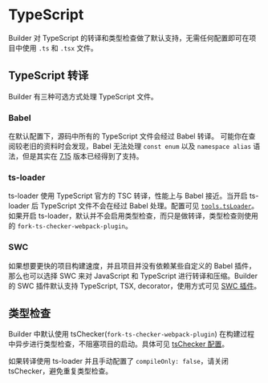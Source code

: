 # TypeScript

Builder 对 TypeScript 的转译和类型检查做了默认支持，无需任何配置即可在项目中使用 `.ts` 和 `.tsx` 文件。

## TypeScript 转译

Builder 有三种可选方式处理 TypeScript 文件。

### Babel

在默认配置下，源码中所有的 TypeScript 文件会经过 Babel 转译。
可能你在查阅较老旧的资料时会发现，Babel 无法处理 `const enum` 以及 `namespace alias` 语法，但是其实在 [7.15](https://babeljs.io/blog/2021/07/26/7.15.0) 版本已经得到了支持。

### ts-loader

ts-loader 使用 TypeScript 官方的 TSC 转译，性能上与 Babel 接近。当开启 ts-loader 后 TypeScript 文件不会在经过 Babel 处理。配置可见 [`tools.tsLoader`](/zh/api/config-tools.html#tools.tsLoader)。
如果开启 ts-loader，默认并不会启用类型检查，而只是做转译，类型检查则使用的 `fork-ts-checker-webpack-plugin`。

### SWC

如果想要更快的项目构建速度，并且项目并没有依赖某些自定义的 Babel 插件，那么也可以选择 SWC 来对 JavaScript 和 TypeScript 进行转译和压缩。Builder 的 SWC 插件默认支持 TypeScript, TSX, decorator，使用方式可见 [SWC 插件](/zh/plugins/plugin-swc.html)。

## 类型检查

Builder 中默认使用 tsChecker(`fork-ts-checker-webpack-plugin`) 在构建过程中异步进行类型检查，不阻塞项目的启动。具体可见 [tsChecker 配置](/zh/api/config-tools.html#tools.tsChecker)。

如果转译使用 ts-loader 并且手动配置了 `compileOnly: false`，请关闭 tsChecker，避免重复类型检查。
